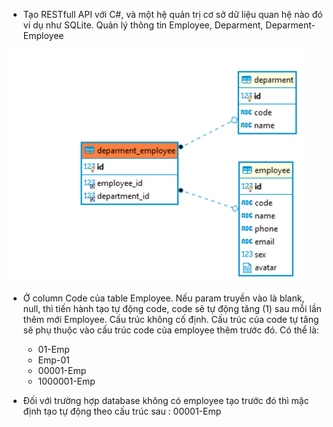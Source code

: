 ﻿- Tạo RESTfull API với C#, và một hệ quản trị cơ sở dữ liệu quan hệ nào đó ví dụ như SQLite. Quản lý thông tin Employee, Deparment, Deparment-Employee

<img src='img.png'/>

- Ở column Code của table Employee. Nếu param truyền vào là blank, null, thì tiến hành tạo tự động code, code sẽ tự động tăng (1) sau mỗi lần thêm mới Employee. Cấu trúc không cố định. Cấu trúc của code tự tăng sẽ phụ thuộc vào cấu trúc code của employee thêm trước đó. Có thể là:

    - 01-Emp
    - Emp-01
    - 00001-Emp
    - 1000001-Emp

- Đối với trường hợp database không có employee tạo trước đó thì mặc định tạo tự động theo cấu trúc sau : 00001-Emp